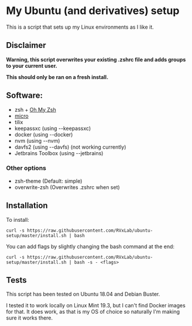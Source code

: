# My Ubuntu (and derivatives) setup

This is a script that sets up my Linux environments as I like it.

## Disclaimer

**Warning, this script overwrites your existing .zshrc file and adds groups to your current user.**

**This should only be ran on a fresh install.**

## Software:

 - zsh + [Oh My Zsh](https://github.com/ohmyzsh/ohmyzsh)
 - [micro](https://github.com/zyedidia/micro)
 - tilix
 - keepassxc (using --keepassxc)
 - docker (using --docker)
 - nvm (using --nvm)
 - davfs2 (using --davfs) (not working currently)
 - Jetbrains Toolbox (using --jetbrains)

### Other options
 - zsh-theme (Default: simple)
 - overwrite-zsh (Overwrites .zshrc when set)

## Installation

To install:

```
curl -s https://raw.githubusercontent.com/RVxLab/ubuntu-setup/master/install.sh | bash
```

You can add flags by slightly changing the bash command at the end:

```
curl -s https://raw.githubusercontent.com/RVxLab/ubuntu-setup/master/install.sh | bash -s - <flags>
```

## Tests

This script has been tested on Ubuntu 18.04 and Debian Buster.

I tested it to work locally on Linux Mint 19.3, but I can't find Docker images for that. It does work, as that is my OS of choice so naturally I'm making sure it works there.
